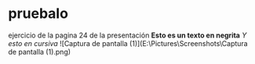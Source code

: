 # pruebalo
ejercicio de la pagina 24 de la presentación
**Esto es un texto en negrita**
_Y esto en cursiva_
![Captura de pantalla (1)](E:\Pictures\Screenshots\Captura de pantalla (1).png)
